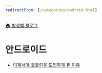```yaml
---
redirectFrom: [/categories/android.html]
---
```


[🏠 방성범 블로그](/README.md)

# 안드로이드

- [이제서야 코틀린을 도입하게 된 이유](/now-kotlin.md)
